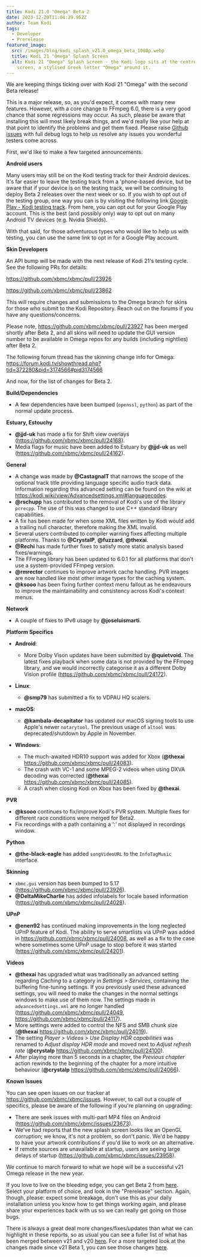 ```yaml
---
title: Kodi 21.0 "Omega" Beta 2
date: 2023-12-20T11:04:29.952Z
author: Team Kodi
tags:
  - Developer
  - Prerelease
featured_image:
  src: /images/blog/kodi_splash_v21.0_omega_beta_1080p.webp
  title: Kodi 21 "Omega" Splash Screen
  alt: Kodi 21 "Omega" Splash Screen - the Kodi logo sits at the centre of a black
    screen, a stylised Greek letter "Omega" around it.
---
```

We are keeping things ticking over with Kodi 21 "Omega" with the second Beta release!

This is a major release, so, as you'd expect, it comes with many new features. However, with a core change to FFmpeg 6.0, there is a very good chance that some regressions may occur.  As such, please be aware that installing this will most likely break things, and we'd really like your help at that point to identify the problems and get them fixed. Please raise [Github issues](https://github.com/xbmc/xbmc/issues) with full debug logs to help us resolve any issues you wonderful testers come across.

First, we'd like to make a few targeted announcements.

**Android users**

Many users may still be on the Kodi testing track for their Android devices. It's far easier to leave the testing track from a 'phone-based device, but be aware that if your device is on the testing track, we will be continuing to deploy Beta 2 releases over the next week or so. If you wish to opt out of the testing group, one way you can is by visiting the following link [Google Play - Kodi testing track](https://play.google.com/apps/testing/org.xbmc.kodi). From here, you can opt out for your Google Play account. This is the best (and possibly only) way to opt out on many Android TV devices (e.g. Nvidia Shields).

With that said, for those adventurous types who would like to help us with testing, you can use the same link to opt in for a Google Play account.

**Skin Developers**

An API bump will be made with the next release of Kodi 21's testing cycle. See the following PRs for details:

https://github.com/xbmc/xbmc/pull/23926

https://github.com/xbmc/xbmc/pull/23862

This will require changes and submissions to the Omega branch for skins for those who submit to the Kodi Repository. Reach out on the forums if you have any questions/concerns.

Please note, https://github.com/xbmc/xbmc/pull/23927 has been merged shortly after Beta 2, and all skins will need to update the GUI version number to be available in Omega repos for any builds (including nightlies) after Beta 2.

The following forum thread has the skinning change info for Omega: https://forum.kodi.tv/showthread.php?tid=372280&pid=3174566#pid3174566

And now, for the list of changes for Beta 2.

**Build/Dependencies**

* A few dependencies have been bumped (`openssl`, `python`) as part of the normal update process.

**Estuary, Estouchy**

* **@jjd-uk** has made a fix for Shift view overlays (https://github.com/xbmc/xbmc/pull/24168).
* Media flags for music have been added to Estuary by **@jjd-uk** as well (https://github.com/xbmc/xbmc/pull/24162).

**General**

* A change was made by **@CastagnaIT** that narrows the scope of the optional track title providing language specific audio track data. Information regarding this advanced setting can be found on the wiki at https://kodi.wiki/view/Advancedsettings.xml#languagecodes.
* **@rschupp** has contributed to the removal of Kodi's use of the library `pcrecpp`. The use of this was changed to use C++ standard library capabilities.
* A fix has been made for when some XML files written by Kodi would add a trailing null character,  therefore making the XML invalid.
* Several users contributed to compiler warning fixes affecting multiple platforms. Thanks to **@CrystalP**, **@fuzzard**, **@thexai**.
* **@Rechi** has made further fixes to satisfy more static analysis based fixes/warnings.
* The FFmpeg library has been updated to 6.0.1 for all platforms that don't use a system-provided FFmpeg version.
* **@rmrector** continues to improve artwork cache handling. PVR images are now handled like most other image types for the caching system.
* **@ksooo** has been fixing further context menu fallout as he endeavours to improve the maintainability and consistency across Kodi's context menus.

**Network**

* A couple of fixes to IPv6 usage by **@joseluismarti**.

**Platform Specifics**

* **Android**:

  * More Dolby Vison updates have been submitted by **@quietvoid**. The latest fixes playback when some data is not provided by the FFmpeg library, and we would incorrectly categorise it as a different Dolby Vision profile (https://github.com/xbmc/xbmc/pull/24172).
* **Linux**:

  * **@smp79** has submitted a fix to VDPAU HQ scalers. 
* **macOS**:

  * **@kambala-decapitator** has updated our macOS signing tools to use Apple's newer `notarytool`. The previous usage of `altool` was deprecated/shutdown by Apple in November.
* **Windows**:

  * The much-awaited HDR10 support was added for Xbox (**@thexai** https://github.com/xbmc/xbmc/pull/24083).
  * The crash with VC-1 and some MPEG-2 videos when using DXVA decoding was corrected (**@thexai** https://github.com/xbmc/xbmc/pull/24085).
  * A crash when closing Kodi on Xbox has been fixed by **@thexai**.

**PVR**

* **@ksooo** continues to fix/improve Kodi's PVR system. Multiple fixes for different race conditions were merged for Beta2.
* Fix recordings with a path containing a ':' not displayed in recordings window.

**Python**

* **@the-black-eagle** has added `songVideoURL` to the `InfoTagMusic` interface.

**Skinning**

* `xbmc.gui` version has been bumped to 5.17 (https://github.com/xbmc/xbmc/pull/23926).
* **@DeltaMikeCharlie** has added infolabels for locale based information (https://github.com/xbmc/xbmc/pull/24028).

**UPnP**

* **@enen92** has continued making improvements in the long neglected UPnP feature of Kodi. The ability to serve smartlists via UPnP was added in https://github.com/xbmc/xbmc/pull/24008, as well as a fix to the case where sometimes some UPnP usage to stop before it was started (https://github.com/xbmc/xbmc/pull/24201).

**Videos**

* **@thexai** has upgraded what was traditionally an advanced setting regarding *Caching* to a category in *Settings > Services*, containing the buffering fine-tuning settings. If you previously used these advanced settings, you will need to make the changes in the normal settings windows to make use of them now. The settings made in `advancedsettings.xml` are no longer handled (https://github.com/xbmc/xbmc/pull/24049, https://github.com/xbmc/xbmc/pull/24117).
* More settings were added to control the NFS and SMB chunk size (**@thexai** https://github.com/xbmc/xbmc/pull/24019).
* The setting *Player > Videos > Use Display HDR capabilities* was renamed to *Adjust display HDR mode* and moved next to *Adjust refresh rate* (**@crystalp** https://github.com/xbmc/xbmc/pull/24100).
* After playing more than 5 seconds in a chapter, the *Previous chapter* action rewinds to the beginning of the chapter for a more intuitive behaviour (**@crystalp** https://github.com/xbmc/xbmc/pull/24066).

**Known Issues**

You can see open issues on our tracker at https://github.com/xbmc/xbmc/issues. However, to call out a couple of specifics, please be aware of the following if you're planning on upgrading:

* There are seek issues with multi-part MP4 files on Android (https://github.com/xbmc/xbmc/issues/23673).
* We've had reports that the new splash screen looks like an OpenGL corruption; we know, it's not a problem, so don't panic. We'd be happy to have your artwork contributions if you'd like to work on an alternative. 
* If remote sources are unavailable at startup, users are seeing large delays of startup (https://github.com/xbmc/xbmc/issues/23958).

We continue to march forward to what we hope will be a successful v21 Omega release in the new year. 

If you love to live on the bleeding edge, you can get Beta 2 from [here](https://kodi.tv/download). Select your platform of choice, and look in the "Prerelease" section. Again, though, please: expect some breakage, don't use this as your daily installation unless you know how to get things working again, and please share your experiences back with us so we can really get going on those bugs.

There is always a great deal more changes/fixes/updates than what we can highlight in these reports, so as usual you can see a fuller list of what has been merged between v21 and v20 [here](https://github.com/xbmc/xbmc/compare/Nexus...xbmc:21.0b2-Omega). For a more targeted look at the changes made since v21 Beta 1, you can see those changes [here](https://github.com/xbmc/xbmc/compare/21.0b1-Omega...21.0b2-Omega).